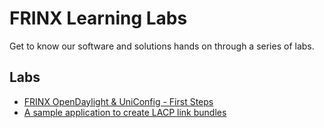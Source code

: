 
# FRINX Learning Labs

Get to know our software and solutions hands on through a series of labs. 

## Labs

* [FRINX OpenDaylight & UniConfig - First Steps](labs/01-labs-01-odl-uniconfig-first-steps/README.md)
* [A sample application to create LACP link bundles](labs/02-labs-01-aggregate-connections-with-LACP/README.md)




